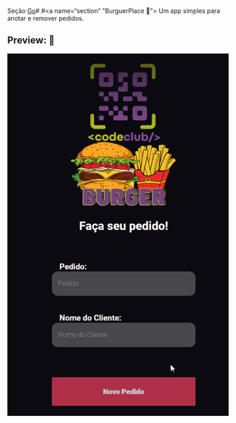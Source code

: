 

 Seção
[Go](#section)# #<a name=“section” "BurguerPlace 🍔"><a/>
Um app simples para anotar e remover pedidos.
## Preview: 👀
![burger_preview](./src/assets/burger_place.gif)
